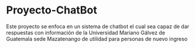 # Proyecto-ChatBot
Este proyecto se enfoca en un sistema de chatbot el cual sea capaz de dar respuestas con información de la Universidad Mariano Gálvez de Guatemala sede Mazatenango 
de utilidad para personas de nuevo ingreso
